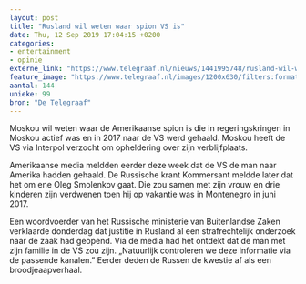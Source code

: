 ```yaml
---
layout: post
title: "Rusland wil weten waar spion VS is"
date: Thu, 12 Sep 2019 17:04:15 +0200
categories: 
- entertainment 
- opinie 
externe_link: "https://www.telegraaf.nl/nieuws/1441995748/rusland-wil-weten-waar-spion-vs-is"
feature_image: "https://www.telegraaf.nl/images/1200x630/filters:format(jpeg):quality(80)/cdn-kiosk-api.telegraaf.nl/966a5e8a-d56e-11e9-810a-0218eaf05005.jpg"
aantal: 144
unieke: 99
bron: "De Telegraaf"
---
```


<p class="intro">Moskou wil weten waar de Amerikaanse spion is die in regeringskringen in Moskou actief was en in 2017 naar de VS werd gehaald. Moskou heeft de VS via Interpol verzocht om opheldering over zijn verblijfplaats.</p> <p>Amerikaanse media meldden eerder deze week dat de VS de man naar Amerika hadden gehaald. De Russische krant Kommersant meldde later dat het om ene Oleg Smolenkov gaat. Die zou samen met zijn vrouw en drie kinderen zijn verdwenen toen hij op vakantie was in Montenegro in juni 2017.</p><p>Een woordvoerder van het Russische ministerie van Buitenlandse Zaken verklaarde donderdag dat justitie in Rusland al een strafrechtelijk onderzoek naar de zaak had geopend. Via de media had het ontdekt dat de man met zijn familie in de VS zou zijn. „Natuurlijk controleren we deze informatie via de passende kanalen.” Eerder deden de Russen de kwestie af als een broodjeaapverhaal.</p>
